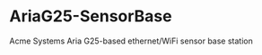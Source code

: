 AriaG25-SensorBase
==================

Acme Systems Aria G25-based ethernet/WiFi sensor base station

